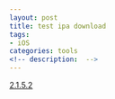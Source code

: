 ```yaml
---
layout: post
title: test ipa download
tags: 
- iOS
categories: tools
<!-- description:  -->
---
```


[2.1.5.2](itms-services://?action=download-manifest&url=https://github.com/jidibingren/testGit/history.plist)